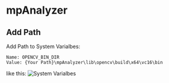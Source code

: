 # mpAnalyzer
## Add Path 
Add Path to System Varialbes:
```shell
Name: OPENCV_BIN_DIR
Value: {Your Path}\mpAnalyzer\lib\opencv\build\x64\vc16\bin
```
like this:
![System Varialbes](https://s2.loli.net/2023/03/18/GocNPpKHSrs5wMu.png)